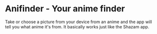 # Anifinder - Your anime finder

Take or choose a picture from your device from an anime and the app will tell you what anime it's from. It basically works just like the Shazam app.
